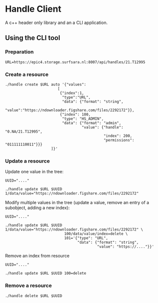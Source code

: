 # Handle Client
A c++ header only library and an a CLI application.

## Using the CLI tool

### Preparation

```
URL=https://epic4.storage.surfsara.nl:8007/api/handles/21.T12995
```
### Create a resource

```
./handle create $URL auto '{"values":
                        [
                         {"index":1,
                          "type":"URL",
                          "data": {"format": "string",
                                   "value":"https://ndownloader.figshare.com/files/2292172"}},
                         {"index": 100,
                          "type": "HS_ADMIN",
                          "data": {"format": "admin",
                                   "value": {"handle": "0.NA/21.T12995",
                                             "index": 200,
                                             "permissions": "011111110011"}}}
                     ]}'
```


### Update a resource 
Update one value in the tree:
```
UUID="...."

./handle update $URL $UUID 1/data/value="https://ndownloader.figshare.com/files/2292172"
```
Modify multiple values in the tree (update a value, remove an entry of a subobject, adding a new index):
```
UUID="...."

./handle update $URL $UUID 1/data/value="https://ndownloader.figshare.com/files/2292172" \
                           100/data/value/index=delete \
                           101='{"type": "URL",
                                 "data": {"format": "string",
                                          "value": "https://...."}}'
```

Remove an index from resource
```
UUID="...."

./handle update $URL $UUID 100=delete
```

### Remove a resource

```
./handle delete $URL $UUID
```
